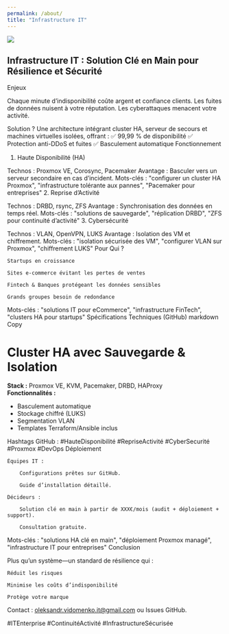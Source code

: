 ```yaml
---
permalink: /about/
title: "Infrastructure IT"
---
```


![](CyberSecurity.png)


## Infrastructure IT : Solution Clé en Main pour Résilience et Sécurité
Enjeux

Chaque minute d’indisponibilité coûte argent et confiance clients. Les fuites de données nuisent à votre réputation. Les cyberattaques menacent votre activité.

Solution ? Une architecture intégrant cluster HA, serveur de secours et machines virtuelles isolées, offrant :
✅ 99,99 % de disponibilité
✅ Protection anti-DDoS et fuites
✅ Basculement automatique
Fonctionnement
1. Haute Disponibilité (HA)

Technos : Proxmox VE, Corosync, Pacemaker
Avantage : Basculer vers un serveur secondaire en cas d’incident.
Mots-clés : "configurer un cluster HA Proxmox", "infrastructure tolérante aux pannes", "Pacemaker pour entreprises"
2. Reprise d’Activité

Technos : DRBD, rsync, ZFS
Avantage : Synchronisation des données en temps réel.
Mots-clés : "solutions de sauvegarde", "réplication DRBD", "ZFS pour continuité d’activité"
3. Cybersécurité

Technos : VLAN, OpenVPN, LUKS
Avantage : Isolation des VM et chiffrement.
Mots-clés : "isolation sécurisée des VM", "configurer VLAN sur Proxmox", "chiffrement LUKS"
Pour Qui ?

    Startups en croissance

    Sites e-commerce évitant les pertes de ventes

    Fintech & Banques protégeant les données sensibles

    Grands groupes besoin de redondance

Mots-clés : "solutions IT pour eCommerce", "infrastructure FinTech", "clusters HA pour startups"
Spécifications Techniques (GitHub)
markdown
Copy

# Cluster HA avec Sauvegarde & Isolation  
**Stack :** Proxmox VE, KVM, Pacemaker, DRBD, HAProxy  
**Fonctionnalités :**  
- Basculement automatique  
- Stockage chiffré (LUKS)  
- Segmentation VLAN  
- Templates Terraform/Ansible inclus  

Hashtags GitHub :
#HauteDisponibilité #RepriseActivité #CyberSecurité #Proxmox #DevOps
Déploiement

    Équipes IT :

        Configurations prêtes sur GitHub.

        Guide d’installation détaillé.

    Décideurs :

        Solution clé en main à partir de XXX€/mois (audit + déploiement + support).

        Consultation gratuite.

Mots-clés : "solutions HA clé en main", "déploiement Proxmox managé", "infrastructure IT pour entreprises"
Conclusion

Plus qu’un système—un standard de résilience qui :

    Réduit les risques

    Minimise les coûts d’indisponibilité

    Protège votre marque

Contact : oleksandr.vidomenko.it@gmail.com ou Issues GitHub.

#ITEnterprise #ContinuitéActivité #InfrastructureSécurisée
